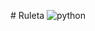 #   R u l e t a 
![python](https://github.com/user-attachments/assets/71a9182d-e461-4f0e-bff3-f435ca7f4461)
